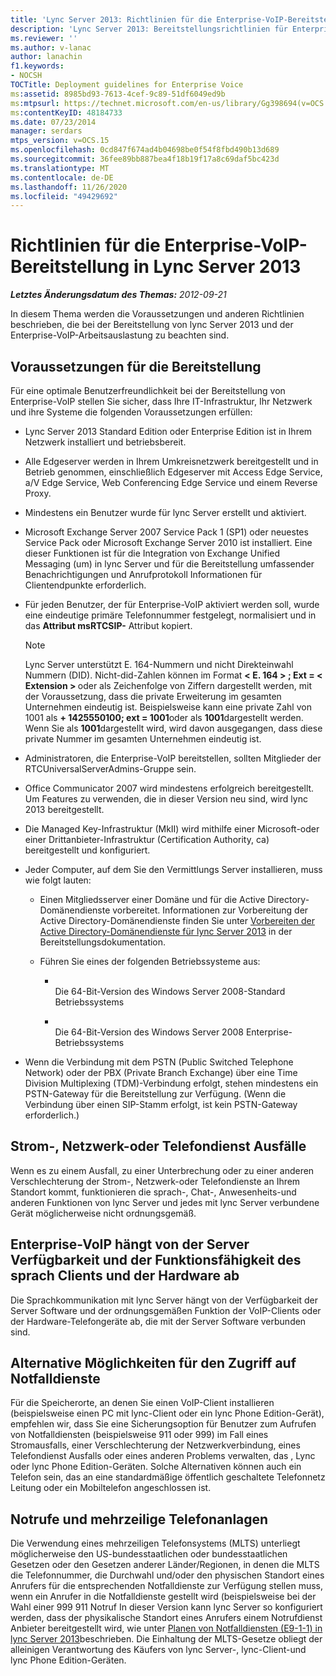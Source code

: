 ```yaml
---
title: 'Lync Server 2013: Richtlinien für die Enterprise-VoIP-Bereitstellung'
description: 'Lync Server 2013: Bereitstellungsrichtlinien für Enterprise-VoIP'
ms.reviewer: ''
ms.author: v-lanac
author: lanachin
f1.keywords:
- NOCSH
TOCTitle: Deployment guidelines for Enterprise Voice
ms:assetid: 8985bd93-7613-4cef-9c89-51df6049ed9b
ms:mtpsurl: https://technet.microsoft.com/en-us/library/Gg398694(v=OCS.15)
ms:contentKeyID: 48184733
ms.date: 07/23/2014
manager: serdars
mtps_version: v=OCS.15
ms.openlocfilehash: 0cd847f674ad4b04698be0f54f8fbd490b13d689
ms.sourcegitcommit: 36fee89bb887bea4f18b19f17a8c69daf5bc423d
ms.translationtype: MT
ms.contentlocale: de-DE
ms.lasthandoff: 11/26/2020
ms.locfileid: "49429692"
---
```

# <a name="deployment-guidelines-for-enterprise-voice-in-lync-server-2013"></a>Richtlinien für die Enterprise-VoIP-Bereitstellung in Lync Server 2013

<div data-xmlns="http://www.w3.org/1999/xhtml">

<div class="topic" data-xmlns="http://www.w3.org/1999/xhtml" data-msxsl="urn:schemas-microsoft-com:xslt" data-cs="https://msdn.microsoft.com/">

<div data-asp="https://msdn2.microsoft.com/asp">



</div>

<div id="mainSection">

<div id="mainBody">

<span> </span>

_**Letztes Änderungsdatum des Themas:** 2012-09-21_

In diesem Thema werden die Voraussetzungen und anderen Richtlinien beschrieben, die bei der Bereitstellung von lync Server 2013 und der Enterprise-VoIP-Arbeitsauslastung zu beachten sind.

<div>

## <a name="deployment-prerequisites"></a>Voraussetzungen für die Bereitstellung

Für eine optimale Benutzerfreundlichkeit bei der Bereitstellung von Enterprise-VoIP stellen Sie sicher, dass Ihre IT-Infrastruktur, Ihr Netzwerk und ihre Systeme die folgenden Voraussetzungen erfüllen:

  - Lync Server 2013 Standard Edition oder Enterprise Edition ist in Ihrem Netzwerk installiert und betriebsbereit.

  - Alle Edgeserver werden in Ihrem Umkreisnetzwerk bereitgestellt und in Betrieb genommen, einschließlich Edgeserver mit Access Edge Service, a/V Edge Service, Web Conferencing Edge Service und einem Reverse Proxy.

  - Mindestens ein Benutzer wurde für lync Server erstellt und aktiviert.

  - Microsoft Exchange Server 2007 Service Pack 1 (SP1) oder neuestes Service Pack oder Microsoft Exchange Server 2010 ist installiert. Eine dieser Funktionen ist für die Integration von Exchange Unified Messaging (um) in lync Server und für die Bereitstellung umfassender Benachrichtigungen und Anrufprotokoll Informationen für Clientendpunkte erforderlich.

  - Für jeden Benutzer, der für Enterprise-VoIP aktiviert werden soll, wurde eine eindeutige primäre Telefonnummer festgelegt, normalisiert und in das **Attribut msRTCSIP-** Attribut kopiert.
    
    <div>
    

    > [!NOTE]  
    > Lync Server unterstützt E. 164-Nummern und nicht Direkteinwahl Nummern (DID). Nicht-did-Zahlen können im Format <STRONG> &lt; E. 164 &gt; ; Ext = &lt; Extension &gt; </STRONG> oder als Zeichenfolge von Ziffern dargestellt werden, mit der Voraussetzung, dass die private Erweiterung im gesamten Unternehmen eindeutig ist. Beispielsweise kann eine private Zahl von 1001 als <STRONG>+ 1425550100; ext = 1001</STRONG>oder als <STRONG>1001</STRONG>dargestellt werden. Wenn Sie als <STRONG>1001</STRONG>dargestellt wird, wird davon ausgegangen, dass diese private Nummer im gesamten Unternehmen eindeutig ist.

    
    </div>

  - Administratoren, die Enterprise-VoIP bereitstellen, sollten Mitglieder der RTCUniversalServerAdmins-Gruppe sein.

  - Office Communicator 2007 wird mindestens erfolgreich bereitgestellt. Um Features zu verwenden, die in dieser Version neu sind, wird lync 2013 bereitgestellt.

  - Die Managed Key-Infrastruktur (MkII) wird mithilfe einer Microsoft-oder einer Drittanbieter-Infrastruktur (Certification Authority, ca) bereitgestellt und konfiguriert.

  - Jeder Computer, auf dem Sie den Vermittlungs Server installieren, muss wie folgt lauten:
    
      - Einen Mitgliedsserver einer Domäne und für die Active Directory-Domänendienste vorbereitet. Informationen zur Vorbereitung der Active Directory-Domänendienste finden Sie unter [Vorbereiten der Active Directory-Domänendienste für lync Server 2013](lync-server-2013-preparing-active-directory-domain-services.md) in der Bereitstellungsdokumentation.
    
      - Führen Sie eines der folgenden Betriebssysteme aus:
        
          - <span></span>  
            Die 64-Bit-Version des Windows Server 2008-Standard Betriebssystems
        
          - <span></span>  
            Die 64-Bit-Version des Windows Server 2008 Enterprise-Betriebssystems

  - Wenn die Verbindung mit dem PSTN (Public Switched Telephone Network) oder der PBX (Private Branch Exchange) über eine Time Division Multiplexing (TDM)-Verbindung erfolgt, stehen mindestens ein PSTN-Gateway für die Bereitstellung zur Verfügung. (Wenn die Verbindung über einen SIP-Stamm erfolgt, ist kein PSTN-Gateway erforderlich.)

</div>

<div>

## <a name="power-network-or-telephone-service-outages"></a>Strom-, Netzwerk-oder Telefondienst Ausfälle

Wenn es zu einem Ausfall, zu einer Unterbrechung oder zu einer anderen Verschlechterung der Strom-, Netzwerk-oder Telefondienste an Ihrem Standort kommt, funktionieren die sprach-, Chat-, Anwesenheits-und anderen Funktionen von lync Server und jedes mit lync Server verbundene Gerät möglicherweise nicht ordnungsgemäß.

</div>

<div>

## <a name="enterprise-voice-depends-on-server-availability-and-voice-client-and-hardware-operability"></a>Enterprise-VoIP hängt von der Server Verfügbarkeit und der Funktionsfähigkeit des sprach Clients und der Hardware ab

Die Sprachkommunikation mit lync Server hängt von der Verfügbarkeit der Server Software und der ordnungsgemäßen Funktion der VoIP-Clients oder der Hardware-Telefongeräte ab, die mit der Server Software verbunden sind.

</div>

<div>

## <a name="alternative-means-of-accessing-emergency-services"></a>Alternative Möglichkeiten für den Zugriff auf Notfalldienste

Für die Speicherorte, an denen Sie einen VoIP-Client installieren (beispielsweise einen PC mit lync-Client oder ein lync Phone Edition-Gerät), empfehlen wir, dass Sie eine Sicherungsoption für Benutzer zum Aufrufen von Notfalldiensten (beispielsweise 911 oder 999) im Fall eines Stromausfalls, einer Verschlechterung der Netzwerkverbindung, eines Telefondienst Ausfalls oder eines anderen Problems verwalten, das , Lync oder lync Phone Edition-Geräten. Solche Alternativen können auch ein Telefon sein, das an eine standardmäßige öffentlich geschaltete Telefonnetz Leitung oder ein Mobiltelefon angeschlossen ist.

</div>

<div>

## <a name="emergency-calls-and-multi-line-telephone-systems"></a>Notrufe und mehrzeilige Telefonanlagen

Die Verwendung eines mehrzeiligen Telefonsystems (MLTS) unterliegt möglicherweise den US-bundesstaatlichen oder bundesstaatlichen Gesetzen oder den Gesetzen anderer Länder/Regionen, in denen die MLTS die Telefonnummer, die Durchwahl und/oder den physischen Standort eines Anrufers für die entsprechenden Notfalldienste zur Verfügung stellen muss, wenn ein Anrufer in die Notfalldienste gestellt wird (beispielsweise bei der Wahl einer 999 911 Notruf In dieser Version kann lync Server so konfiguriert werden, dass der physikalische Standort eines Anrufers einem Notrufdienst Anbieter bereitgestellt wird, wie unter [Planen von Notfalldiensten (E9-1-1) in lync Server 2013](lync-server-2013-planning-for-emergency-services-e9-1-1.md)beschrieben. Die Einhaltung der MLTS-Gesetze obliegt der alleinigen Verantwortung des Käufers von lync Server-, lync-Client-und lync Phone Edition-Geräten.

</div>

</div>

<span> </span>

</div>

</div>

</div>

